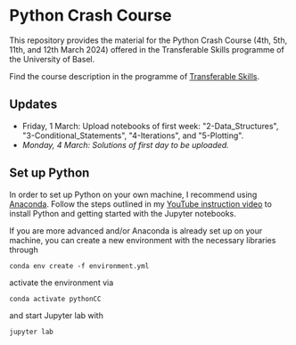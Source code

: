 # Python Crash Course

This repository provides the material for the Python Crash Course (4th, 5th, 11th, and 12th March 2024) offered in the Transferable Skills programme of the University of Basel.

Find the course description in the programme of [Transferable Skills](https://fortbildung.unibas.ch/courses/organizer/scientific-tools/python-crash-course-for-beginners-298317).

## Updates

* Friday, 1 March: Upload notebooks of first week: "2-Data_Structures", "3-Conditional_Statements", "4-Iterations", and "5-Plotting".
* _Monday, 4 March: Solutions of first day to be uploaded._

## Set up Python

In order to set up Python on your own machine, I recommend using [Anaconda](https://www.anaconda.com/products/individual). Follow the steps outlined in my [YouTube instruction video](https://youtu.be/-RJnYbxVZTg) to install Python and getting started with the Jupyter notebooks.

If you are more advanced and/or Anaconda is already set up on your machine, you can create a new environment with the necessary libraries through

```
conda env create -f environment.yml
``` 

activate the environment via

```
conda activate pythonCC
``` 

and start Jupyter lab with

```
jupyter lab
``` 
